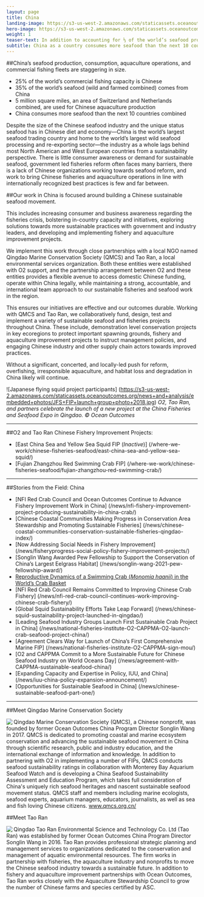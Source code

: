 ```yaml
---
layout: page
title: China
landing-image: https://s3-us-west-2.amazonaws.com/staticassets.oceanoutcomes.org/rollover+images/chinese-fisheries-hover.jpg
hero-image: https://s3-us-west-2.amazonaws.com/staticassets.oceanoutcomes.org/hero+photos/chinesefisherieshero.jpg
weight: 1
teaser-text: In addition to accounting for ⅓ of the world’s seafood production, China as a country consumes more seafood than the next 10 countries combined. Given this, a dedicated strategy and effort to ensure sustainable Chinese fisheries and aquaculture is paramount to our ability to conserve ocean resources and healthy seafood supply chains.
subtitle: China as a country consumes more seafood than the next 10 countries combined. To ensure this seafood is produced and consumed sustainably, we’re working closely with a local Chinese NGO and company to implement scientifically-rigorous Chinese sustainable fisheries and seafood initiatives.
---
```


##China’s seafood production, consumption, aquaculture operations, and commercial fishing fleets are staggering in size.

* 25% of the world’s commercial fishing capacity is Chinese
* 35% of the world’s seafood (wild and farmed combined) comes from China
* 5 million square miles, an area of Switzerland and Netherlands combined, are used for Chinese aquaculture production
* China consumes more seafood than the next 10 countries combined

Despite the size of the Chinese seafood industry and the unique status seafood has in Chinese diet and economy—China is the world’s largest seafood trading country and home to the world’s largest wild seafood processing and re-exporting sector—the industry as a whole lags behind most North American and West European countries from a sustainability perspective. There is little consumer awareness or demand for sustainable seafood, government led fisheries reform often faces many barriers, there is a lack of Chinese organizations working towards seafood reform, and work to bring Chinese fisheries and aquaculture operations in line with internationally recognized best practices is few and far between.

##Our work in China is focused around building a Chinese sustainable seafood movement.

This includes increasing consumer and business awareness regarding the fisheries crisis, bolstering in-country capacity and initiatives, exploring solutions towards more sustainable practices with government and industry leaders, and developing and implementing fishery and aquaculture improvement projects.

We implement this work through close partnerships with a local NGO named Qingdao Marine Conservation Society (QMCS) and Tao Ran, a local environmental services organization. Both these entities were established with O2 support, and the partnership arrangement between O2 and these entities provides a flexible avenue to access domestic Chinese funding, operate within China legally, while maintaining a strong, accountable, and international team approach to our sustainable fisheries and seafood work in the region.

This ensures our initiatives are effective and our outcomes durable. Working with QMCS and Tao Ran, we collaboratively fund, design, test and implement a variety of sustainable seafood and fisheries projects throughout China. These include, demonstration level conservation projects in key ecoregions to protect important spawning grounds, fishery and aquaculture improvement projects to instruct management policies, and engaging Chinese industry and other supply chain actors towards improved practices. 

Without a significant, concerted, and locally-led push for reform, overfishing, irresponsible aquaculture, and habitat loss and degradation in China likely will continue.

![Japanese flying squid project participants] (https://s3-us-west-2.amazonaws.com/staticassets.oceanoutcomes.org/news+and+analysis/embedded+photos/JFS+FIP+launch+group+photo+2018.jpg) *O2, Tao Ran, and partners celebrate the launch of a new project at the China Fisheries and Seafood Expo in Qingdao. © Ocean Outcomes*

---
##O2 and Tao Ran Chinese Fishery Improvement Projects:

* [East China Sea and Yellow Sea Squid FIP (*Inactive*)] (/where-we-work/chinese-fisheries-seafood/east-china-sea-and-yellow-sea-squid/)
* [Fujian Zhangzhou Red Swimming Crab FIP] (/where-we-work/chinese-fisheries-seafood/fujian-zhangzhou-red-swimming-crab/)

---
##Stories from the Field: China

* [NFI Red Crab Council and Ocean Outcomes Continue to Advance Fishery Improvement Work in China] (/news/nfi-fishery-improvement-project-producing-sustainability-in-china-crab/)
* [Chinese Coastal Communities Making Progress in Conservation Area Stewardship and Promoting Sustainable Fisheries] (/news/chinese-coastal-communities-conservation-sustainable-fisheries-qingdao-index/)
* [Now Addressing Social Needs in Fishery Improvement] (/news/fisheryprogress-social-policy-fishery-improvement-projects/)
* [Songlin Wang Awarded Pew Fellowship to Support the Conservation of China’s Largest Eelgrass Habitat] (/news/songlin-wang-2021-pew-fellowship-award/)
* <a href="https://www.sciencedirect.com/science/article/abs/pii/S0165783620303453" target="_blank">Reproductive Dynamics of a Swimming Crab (*Monomia haanii*) in the World’s Crab Basket</a>
* [NFI Red Crab Council Remains Committed to Improving Chinese Crab Fishery] (/news/nfi-red-crab-council-continues-work-improving-chinese-crab-fishery/)
* [Global Squid Sustainability Efforts Take Leap Forward] (/news/chinese-squid-sustainability-project-launched-in-qingdao/)
* [Leading Seafood Industry Groups Launch First Sustainable Crab Project in China] (/news/national-fisheries-institute-O2-CAPPMA-O2-launch-crab-seafood-project-china/)
* [Agreement Clears Way for Launch of China’s First Comprehensive Marine FIP] (/news/national-fisheries-institute-O2-CAPPMA-sign-mou/)
* [O2 and CAPPMA Commit to a More Sustainable Future for Chinese Seafood Industry on World Oceans Day] (/news/agreement-with-CAPPMA-sustainable-seafood-china/)
* [Expanding Capacity and Expertise in Policy, IUU, and China] (/news/iuu-china-policy-expansion-announcement/)
* [Opportunities for Sustainable Seafood in China] (/news/chinese-sustainable-seafood-part-one/)

---

##Meet Qingdao Marine Conservation Society

<img align="left" src="https://s3-us-west-2.amazonaws.com/staticassets.oceanoutcomes.org/embedded+photos/partners/QMCS-logo.png"> Qingdao Marine Conservation Society (QMCS), a Chinese nonprofit, was founded by former Ocean Outcomes China Program Director Songlin Wang in 2017. QMCS is dedicated to promoting coastal and marine ecosystem conservation and advancing the sustainable seafood movement in China through scientific research, public and industry education, and the international exchange of information and knowledge. In addition to partnering with O2 in implementing a number of FIPs, QMCS conducts seafood sustainability ratings in collaboration with Monterey Bay Aquarium Seafood Watch and is developing a China Seafood Sustainability Assessment and Education Program, which takes full consideration of China's uniquely rich seafood heritages and nascent sustainable seafood movement status. QMCS staff and members including marine ecologists, seafood experts, aquarium managers, educators, journalists, as well as sea and fish loving Chinese citizens. <a href="http://www.qmcs.org.cn/" target="_blank">www.qmcs.org.cn/</a>

##Meet Tao Ran 

<img align="left" src="https://s3-us-west-2.amazonaws.com/staticassets.oceanoutcomes.org/embedded+photos/partners/tao-ran-logo.png"> Qingdao Tao Ran Environmental Science and Technology Co. Ltd (Tao Ran) was established by former Ocean Outcomes China Program Director Songlin Wang in 2016. Tao Ran provides professional strategic planning and management services to organizations dedicated to the conservation and management of aquatic environmental resources. The firm works in partnership with fisheries, the aquaculture industry and nonprofits to move the Chinese seafood industry towards a sustainable future. In addition to fishery and aquaculture improvement partnerships with Ocean Outcomes, Tao Ran works closely with the Aquaculture Stewardship Council to grow the number of Chinese farms and species certified by ASC.
